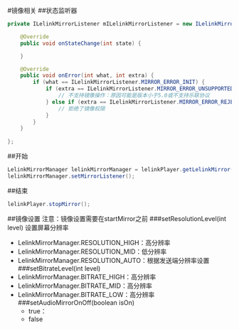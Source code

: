 #镜像相关
##状态监听器
```java
private ILelinkMirrorListener mILelinkMirrorListener = new ILelinkMirrorListener() {

    @Override
    public void onStateChange(int state) {

    }

    @Override
    public void onError(int what, int extra) {
        if (what == ILelinkMirrorListener.MIRROR_ERROR_INIT) {
            if (extra == ILelinkMirrorListener.MIRROR_ERROR_UNSUPPORTED) {
                // 不支持镜像操作：原因可能是版本小于5.0或不支持乐联协议
            } else if (extra == ILelinkMirrorListener.MIRROR_ERROR_REJECT_PERMISSION) {
                // 拒绝了镜像权限
            }
        }
    }
    
};

```


##开始
```java
LelinkMirrorManager lelinkMirrorManager = lelinkPlayer.getLelinkMirror();
lelinkMirrorManager.setMirrorListener();
```
##结束
```java
lelinkPlayer.stopMirror();
```
##镜像设置
注意：镜像设置需要在startMirror之前
###setResolutionLevel(int level)
设置屏幕分辨率
- LelinkMirrorManager.RESOLUTION_HIGH：高分辨率
- LelinkMirrorManager.RESOLUTION_MID：低分辨率
- LelinkMirrorManager.RESOLUTION_AUTO：根据发送端分辨率设置
###setBitrateLevel(int level)
- LelinkMirrorManager.BITRATE_HIGH：高分辨率
- LelinkMirrorManager.BITRATE_MID：高分辨率
- LelinkMirrorManager.BITRATE_LOW：高分辨率
###setAudioMirrorOnOff(boolean isOn)
    - true：
    - false